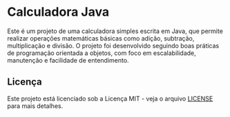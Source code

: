 # Calculadora Java

Este é um projeto de uma calculadora simples escrita em Java, que permite realizar operações matemáticas básicas como adição, subtração, multiplicação e divisão. O projeto foi desenvolvido seguindo boas práticas de programação orientada a objetos, com foco em escalabilidade, manutenção e facilidade de entendimento.

## Licença

Este projeto está licenciado sob a Licença MIT - veja o arquivo [LICENSE](LICENSE) para mais detalhes.


